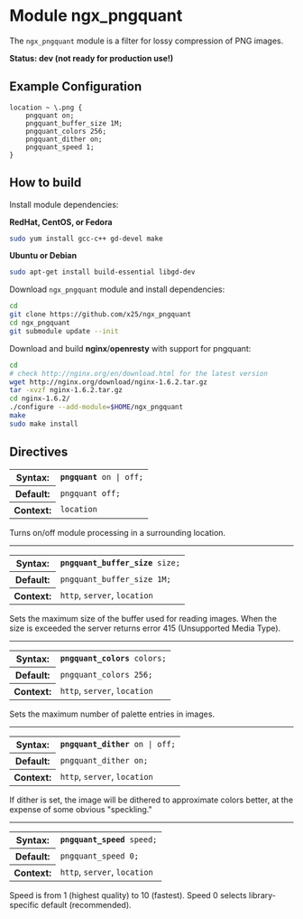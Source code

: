 Module ngx_pngquant
============

The ``ngx_pngquant`` module is a filter for lossy compression of PNG images. 

**Status: dev (not ready for production use!)**

## Example Configuration

```nginx
location ~ \.png {
    pngquant on;
    pngquant_buffer_size 1M;
    pngquant_colors 256;
    pngquant_dither on;
    pngquant_speed 1;
}
```

## How to build

Install module dependencies:

**RedHat, CentOS, or Fedora**

```sh
sudo yum install gcc-c++ gd-devel make
```

**Ubuntu or Debian**

```sh
sudo apt-get install build-essential libgd-dev
```
Download `ngx_pngquant` module and install dependencies:

```sh
cd
git clone https://github.com/x25/ngx_pngquant
cd ngx_pngquant
git submodule update --init
```

Download and build **nginx**/**openresty** with support for pngquant: 

```sh
cd
# check http://nginx.org/en/download.html for the latest version
wget http://nginx.org/download/nginx-1.6.2.tar.gz
tar -xvzf nginx-1.6.2.tar.gz
cd nginx-1.6.2/
./configure --add-module=$HOME/ngx_pngquant
make
sudo make install
```

## Directives

<table cellspacing="0">
<tr><th>Syntax:</th><td><code><strong>pngquant</strong> on | off;</code></td></tr>
<tr><th>Default:</th><td><code>pngquant off;</code></td></tr>
<tr><th>Context:</th><td><code>location</code></td></tr>
</table>

Turns on/off module processing in a surrounding location. 

---

<table cellspacing="0">
<tr><th>Syntax:</th><td><code><strong>pngquant_buffer_size</strong> size;</code></td></tr>
<tr><th>Default:</th><td><code>pngquant_buffer_size 1M;</code></td></tr>
<tr><th>Context:</th><td><code>http</code>, <code>server</code>, <code>location</code></td></tr>
</table>

Sets the maximum size of the buffer used for reading images. When the size is exceeded the server returns error 415 (Unsupported Media Type).

---

<table cellspacing="0">
<tr><th>Syntax:</th><td><code><strong>pngquant_colors</strong> colors;</code></td></tr>
<tr><th>Default:</th><td><code>pngquant_colors 256;</code></td></tr>
<tr><th>Context:</th><td><code>http</code>, <code>server</code>, <code>location</code></td></tr>
</table>

Sets the maximum number of palette entries in images.

---

<table cellspacing="0">
<tr><th>Syntax:</th><td><code><strong>pngquant_dither</strong> on | off;</code></td></tr>
<tr><th>Default:</th><td><code>pngquant_dither on;</code></td></tr>
<tr><th>Context:</th><td><code>http</code>, <code>server</code>, <code>location</code></td></tr>
</table>

If dither is set, the image will be dithered to approximate colors better, at the expense of some obvious "speckling."

---

<table cellspacing="0">
<tr><th>Syntax:</th><td><code><strong>pngquant_speed</strong> speed;</code></td></tr>
<tr><th>Default:</th><td><code>pngquant_speed 0;</code></td></tr>
<tr><th>Context:</th><td><code>http</code>, <code>server</code>, <code>location</code></td></tr>
</table>

Speed is from 1 (highest quality) to 10 (fastest). Speed 0 selects library-specific default (recommended).
